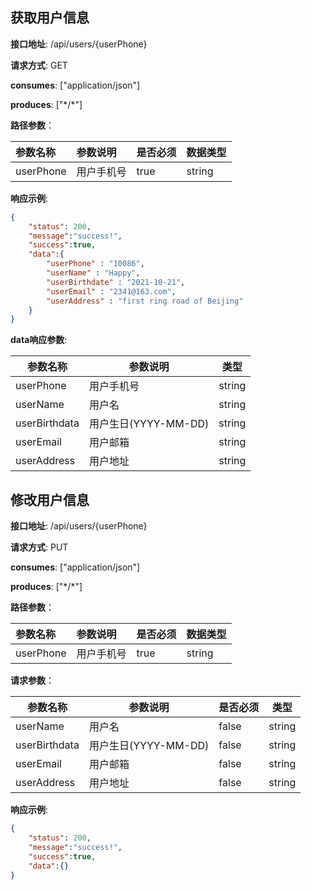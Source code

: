 ## 获取用户信息

**接口地址**: /api/users/{userPhone}

**请求方式**: GET

**consumes**: ["application/json"]

**produces**: ["\*/\*"]

**路径参数**：

| 参数名称  | 参数说明   | 是否必须 | 数据类型 |
| :-------- | :--------- | -------- | -------- |
| userPhone | 用户手机号 | true     | string   |

 **响应示例**:

``` JSON
{
    "status": 200,
    "message":"success!",
    "success":true,
    "data":{
        "userPhone" : "10086",
        "userName" : "Happy",
        "userBirthdate" : "2021-10-21",
        "userEmail" : "2341@163.com",
        "userAddress" : "first ring road of Beijing"
    }
}
```

**data响应参数**:

| 参数名称      | 参数说明             | 类型   |
| ------------- | -------------------- | ------ |
| userPhone     | 用户手机号           | string |
| userName      | 用户名               | string |
| userBirthdata | 用户生日(YYYY-MM-DD) | string |
| userEmail     | 用户邮箱             | string |
| userAddress   | 用户地址             | string |

## 修改用户信息

**接口地址**: /api/users/{userPhone}

**请求方式**: PUT

**consumes**: ["application/json"]

**produces**: ["\*/\*"]

**路径参数**：

| 参数名称  | 参数说明   | 是否必须 | 数据类型 |
| :-------- | :--------- | -------- | -------- |
| userPhone | 用户手机号 | true     | string   |

**请求参数**：

| 参数名称      | 参数说明             | 是否必须 | 类型   |
| ------------- | -------------------- | -------- | ------ |
| userName      | 用户名               | false    | string |
| userBirthdata | 用户生日(YYYY-MM-DD) | false    | string |
| userEmail     | 用户邮箱             | false    | string |
| userAddress   | 用户地址             | false    | string |

 **响应示例**:

``` JSON
{
    "status": 200,
    "message":"success!",
    "success":true,
    "data":{}
}
```
